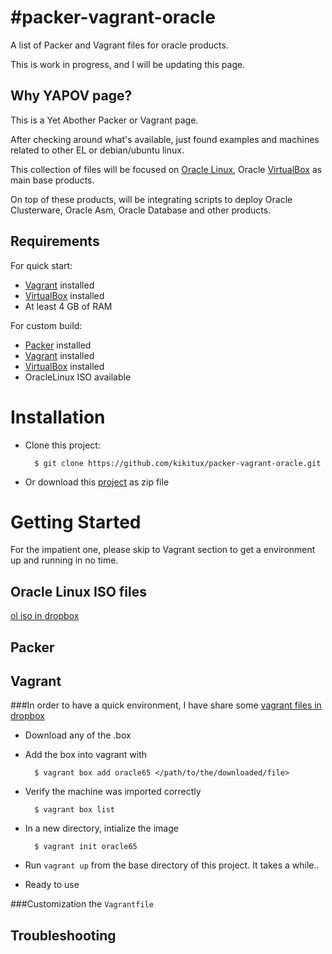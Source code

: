 #packer-vagrant-oracle
==============

A list of Packer and Vagrant files for oracle products.

This is work in progress, and I will be updating this page.


## Why YAPOV page?

This is a Yet Abother Packer or Vagrant page.

After checking around what's available, just found examples and machines related to other EL or debian/ubuntu linux.

This collection of files will be focused on [Oracle Linux], Oracle [VirtualBox] as main base products.

On top of these products, will be integrating scripts to deploy Oracle Clusterware, Oracle Asm, Oracle Database and other products.

## Requirements

For quick start:

* [Vagrant] installed
* [VirtualBox] installed
* At least 4 GB of RAM

For custom build:

* [Packer] installed
* [Vagrant] installed
* [VirtualBox] installed
* OracleLinux ISO available

# Installation

* Clone this project:

        $ git clone https://github.com/kikitux/packer-vagrant-oracle.git
        
* Or download this [project] as zip file


# Getting Started

For the impatient one, please skip to Vagrant section to get a environment up and running in no time.

## Oracle Linux ISO files

[ol iso in dropbox]

## Packer

## Vagrant

###In order to have a quick environment, I have share some [vagrant files in dropbox]

- Download any of the <name>.box

- Add the box into vagrant with 

		$ vagrant box add oracle65 </path/to/the/downloaded/file>

- Verify the machine was imported correctly

		$ vagrant box list

- In a new directory, intialize the image

		$ vagrant init oracle65

- Run `vagrant up` from the base directory of this project. It takes a while..

- Ready to use


###Customization the `Vagrantfile`


## Troubleshooting

[Vagrant]: http://www.vagrantup.com/

[Packer]: http://packer.io/

[VirtualBox]: https://www.virtualbox.org/

[vagrant files in dropbox]: https://www.dropbox.com/sh/3ks3e34en9bbec9/zjtqkm71RD/vagrant 

[dropbox]: https://www.dropbox.com/sh/3ks3e34en9bbec9/vf_s1n0Pps

[Oracle Linux]: https://linux.oracle.com/

[Oracle Linux Wiki]: https://wikis.oracle.com/display/oraclelinux/Home/

[ol iso in dropbox]: https://www.dropbox.com/sh/jsb3y18z4ebbowa/Z3qVA6JDC-

[Text]: http://link/


[project]: https://github.com/kikitux/packer-vagrant-oracle/archive/master.zip
